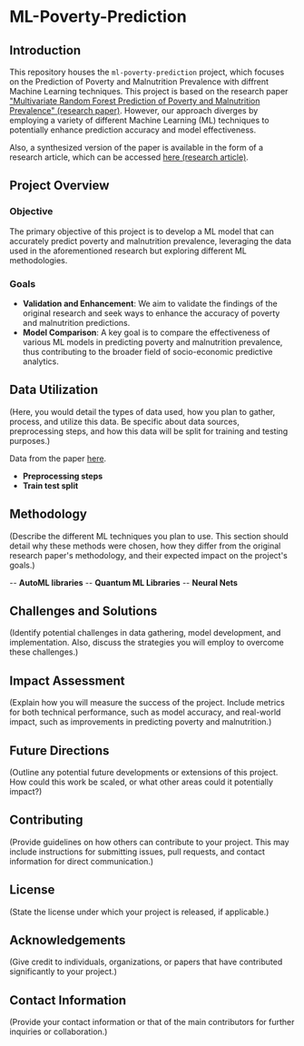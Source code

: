 # ML-Poverty-Prediction

## Introduction
This repository houses the `ml-poverty-prediction` project, which focuses on the Prediction of Poverty and Malnutrition Prevalence with diffrent Machine Learning techniques. This project is based on the research paper ["Multivariate Random Forest Prediction of Poverty and Malnutrition Prevalence" (research paper)](http://barrett.dyson.cornell.edu/files/papers/Browne%20et%20al.%20Manuscript.pdf). However, our approach diverges by employing a variety of different Machine Learning (ML) techniques to potentially enhance prediction accuracy and model effectiveness.

Also, a synthesized version of the paper is available in the form of a research article, which can be accessed [here (research article)](https://journals.plos.org/plosone/article?id=10.1371/journal.pone.0255519).

## Project Overview
### Objective
The primary objective of this project is to develop a ML model that can accurately predict poverty and malnutrition prevalence, leveraging the data used in the aforementioned research but exploring different ML methodologies.

### Goals
- **Validation and Enhancement**: We aim to validate the findings of the original research and seek ways to enhance the accuracy of poverty and malnutrition predictions.
- **Model Comparison**: A key goal is to compare the effectiveness of various ML models in predicting poverty and malnutrition prevalence, thus contributing to the broader field of socio-economic predictive analytics.

## Data Utilization
(Here, you would detail the types of data used, how you plan to gather, process, and utilize this data. Be specific about data sources, preprocessing steps, and how this data will be split for training and testing purposes.)

Data from the paper [here](http://barrett.dyson.cornell.edu/files/research/data.csv).

- **Preprocessing steps**
- **Train test split**

## Methodology
(Describe the different ML techniques you plan to use. This section should detail why these methods were chosen, how they differ from the original research paper's methodology, and their expected impact on the project's goals.)

-- **AutoML libraries**
-- **Quantum ML Libraries**
-- **Neural Nets** 

## Challenges and Solutions
(Identify potential challenges in data gathering, model development, and implementation. Also, discuss the strategies you will employ to overcome these challenges.)

## Impact Assessment
(Explain how you will measure the success of the project. Include metrics for both technical performance, such as model accuracy, and real-world impact, such as improvements in predicting poverty and malnutrition.)

## Future Directions
(Outline any potential future developments or extensions of this project. How could this work be scaled, or what other areas could it potentially impact?)

## Contributing
(Provide guidelines on how others can contribute to your project. This may include instructions for submitting issues, pull requests, and contact information for direct communication.)

## License
(State the license under which your project is released, if applicable.)

## Acknowledgements
(Give credit to individuals, organizations, or papers that have contributed significantly to your project.)

## Contact Information
(Provide your contact information or that of the main contributors for further inquiries or collaboration.)
